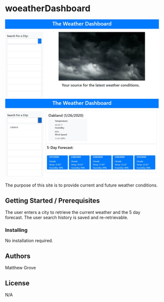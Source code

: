 # woeatherDashboard

![Weather Dashboard](Assets/dashboard1.JPG)
![Weather Dashboard 2](Assets/dashboard2.JPG)

The purpose of this site is to provide current and future weather conditions.

## Getting Started / Prerequisites

The user enters a city to retrieve the current weather and the 5 day forecast. The user search history is saved and re-retrievable.

### Installing

No installation required.

## Authors

Matthew Grove

## License

N/A
